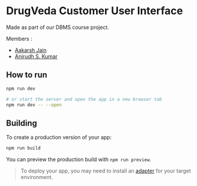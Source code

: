 # DrugVeda Customer User Interface

Made as part of our DBMS course project.

Members :
* [Aakarsh Jain](https://github.com/BlackPanther112358)
* [Anirudh S. Kumar](https://github.com/Anirudh-S-Kumar)
## How to run
```bash
npm run dev

# or start the server and open the app in a new browser tab
npm run dev -- --open
```

## Building

To create a production version of your app:

```bash
npm run build
```

You can preview the production build with `npm run preview`.

> To deploy your app, you may need to install an [adapter](https://kit.svelte.dev/docs/adapters) for your target environment.
